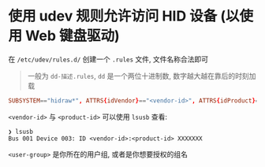 # 使用 udev 规则允许访问 HID 设备 (以使用 Web 键盘驱动)

在 `/etc/udev/rules.d/` 创建一个 `.rules` 文件, 文件名称合法即可
> 一般为 `dd-描述.rules`, `dd` 是一个两位十进制数, 数字越大越在靠后的时刻加载

```conf
SUBSYSTEM=="hidraw*", ATTRS{idVendor}=="<vendor-id>", ATTRS{idProduct}=="<product-id>", MODE="0666", GROUP="<user-group>"
```
`<vendor-id>` 与 `<product-id>` 可以使用 `lsusb` 查看:

```log
❯ lsusb
Bus 001 Device 003: ID <vendor-id>:<product-id> XXXXXXX
```

`<user-group>` 是你所在的用户组, 或者是你想要授权的组名
